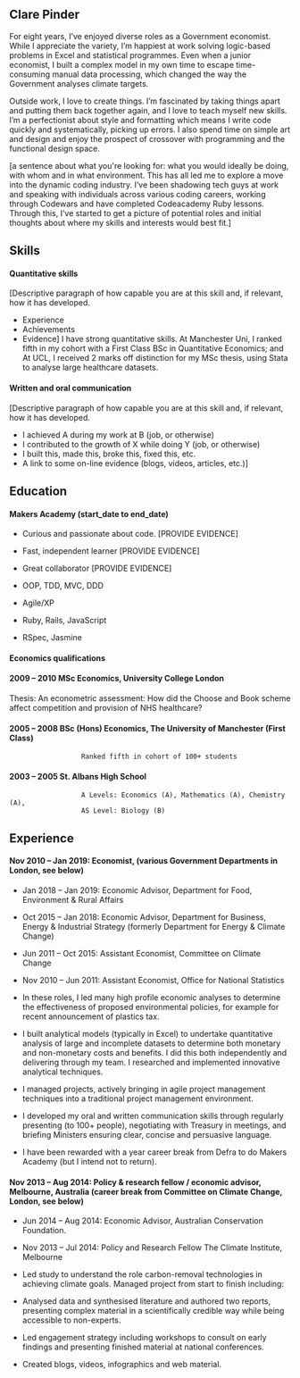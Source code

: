 ## Clare Pinder

For eight years, I’ve enjoyed diverse roles as a Government economist. While I appreciate the variety, I’m happiest at work solving logic-based problems in Excel and statistical programmes. Even when a junior economist, I built a complex model in my own time to escape time-consuming manual data processing, which changed the way the Government analyses climate targets. 
 
Outside work, I love to create things. I’m fascinated by taking things apart and putting them back together again, and I love to teach myself new skills. I’m a perfectionist about style and formatting which means I write code quickly and systematically, picking up errors. I also spend time on simple art and design and enjoy the prospect of crossover with programming and the functional design space.
 
 [a sentence about what you're looking for: what you would ideally be doing, with whom and in what environment. This has all led me to explore a move into the dynamic coding industry. I’ve been shadowing tech guys at work and speaking with individuals across various coding careers,
working through Codewars and have completed Codeacademy Ruby lessons. Through
this, I’ve started to get a picture of potential roles and initial thoughts about where my skills and interests would best fit.]

## Skills

#### Quantitative skills

[Descriptive paragraph of how capable you are at this skill and, if relevant, how it has developed.

- Experience
- Achievements
- Evidence]
I have strong quantitative skills.
At Manchester Uni, I ranked fifth in my cohort with a First Class
BSc in Quantitative Economics; and
At UCL, I received 2 marks off distinction for my MSc thesis, using Stata to analyse large healthcare datasets.

#### Written and oral communication

[Descriptive paragraph of how capable you are at this skill and, if relevant, how it has developed.

- I achieved A during my work at B (job, or otherwise)
- I contributed to the growth of X while doing Y (job, or otherwise)
- I built this, made this, broke this, fixed this, etc.
- A link to some on-line evidence (blogs, videos, articles, etc.)]

## Education

#### Makers Academy (start_date to end_date)

- Curious and passionate about code. [PROVIDE EVIDENCE]
- Fast, independent learner [PROVIDE EVIDENCE]
- Great collaborator [PROVIDE EVIDENCE]

- OOP, TDD, MVC, DDD
- Agile/XP
- Ruby, Rails, JavaScript
- RSpec, Jasmine

#### Economics qualifications

#### 2009 – 2010 		MSc Economics, University College London
Thesis: An econometric assessment: How did the Choose and Book scheme affect competition and provision of NHS healthcare? 
	
#### 2005 – 2008 		BSc (Hons) Economics, The University of Manchester (First Class) 
                      Ranked fifth in cohort of 100+ students

#### 2003 – 2005 		St. Albans High School
                      A Levels: Economics (A), Mathematics (A), Chemistry (A), 
                      AS Level: Biology (B)

## Experience

#### Nov 2010 – Jan 2019: Economist, (various Government Departments in London, see below) 
- Jan 2018 – Jan 2019: Economic Advisor, Department for Food, Environment & Rural Affairs
- Oct 2015 – Jan 2018: Economic Advisor, Department for Business, Energy & Industrial Strategy (formerly Department for Energy & Climate Change)
- Jun 2011 – Oct 2015: Assistant Economist, Committee on Climate Change
- Nov 2010 – Jun 2011: Assistant Economist, Office for National Statistics

- In these roles, I led many high profile economic analyses to determine the effectiveness of proposed environmental policies, for example for recent announcement of plastics tax.
- I built analytical models (typically in Excel) to undertake quantitative analysis of large and incomplete datasets to determine both monetary and non-monetary costs and benefits. I did this both independently and delivering through my team. I researched and implemented innovative analytical techniques. 
- I managed projects, actively bringing in agile project management techniques into a traditional project management environment.
- I developed my oral and written communication skills through regularly presenting (to 100+ people), negotiating with Treasury in meetings, and briefing Ministers ensuring clear, concise and persuasive language.
- I have been rewarded with a year career break from Defra to do Makers Academy (but I intend not to return).

#### Nov 2013 – Aug 2014: Policy & research fellow / economic advisor, Melbourne, Australia (career break from Committee on Climate Change, London, see below)
- Jun 2014 – Aug 2014: Economic Advisor, Australian Conservation Foundation. 
- Nov 2013 – Jul 2014: Policy and Research Fellow The Climate Institute, Melbourne

- Led study to understand the role carbon-removal technologies in achieving climate goals. Managed project from start to finish including:
- Analysed data and synthesised literature and authored two reports, presenting complex material in a scientifically credible way while being accessible to non-experts.
- Led engagement strategy including workshops to consult on early findings and presenting finished material at national conferences.
- Created blogs, videos, infographics and web material.





